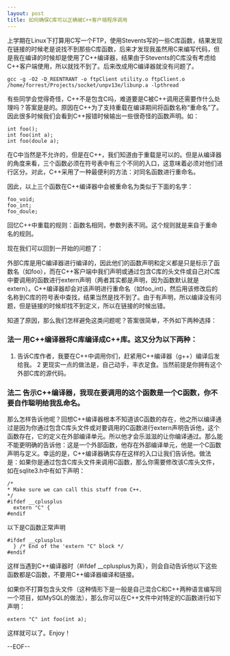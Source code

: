 ```yaml
---
layout: post
title: 如何确保C库可以正确被C++客户端程序调用
---
```


上学期在Linux下打算用C写一个FTP，使用Stevents写的一些C库函数，结果发现在链接的时候老是说找不到那些C库函数，后来才发现我虽然用C来编写代码，但是我在编译的时候却是使用了C++编译器，结果由于Stevents的C库没有考虑给C++客户端使用，所以就找不到了。后来改成用C编译器就没有问题了。

    gcc -g -O2 -D_REENTRANT -o ftpClient utility.o ftpClient.o /home/forrest/Projects/socket/unpv13e/libunp.a -lpthread

有些同学会觉得奇怪，C++不是包含C吗，难道要是C被C++调用还需要作什么处理吗？答案是是的。原因在C++为了支持重载在编译期间将函数名称“重命名”了。因此很多时候我们会看到C++报错时候输出一些很奇怪的函数声明。如：

    int foo();
    int foo(int a);
    int foo(doule a);

在C中当然是不允许的，但是在C++，我们知道由于重载是可以的。但是从编译器的角度来看，三个函数必须在符号表中有三个不同的入口，这意味着必须对他们进行区分。对此，C++采用了一种最便利的方法：对同名函数进行重命名。

因此，以上三个函数在C++编译器中会被重命名为类似于下面的名字：

    foo_void;
    foo_int;
    foo_doule;

回忆C++中重载的规则：函数名相同，参数列表不同。这个规则就是来自于重命名的规则。

现在我们可以回到一开始的问题了：

外部C库是用C编译器进行编译的，因此他们的函数声明和定义都是只是标示了函数名（如foo），而在C++客户端中我们声明或通过包含C库的头文件或自己对C库中要调用的函数进行extern声明（两者其实都是声明，因为函数默认就是extern）。C++编译器却会对该声明进行重命名（如foo_int)，然后用该修改后的名称到C库的符号表中查找，结果当然是找不到了。由于有声明，所以编译没有问题，但是链接的时候却找不到定义，所以在链接的时候出错。

知道了原因，那么我们怎样避免这类问题呢？答案很简单，不外如下两种选择：

### 法一 用C++编译器将C库编译成C++库。这又分为以下两种：

1. 告诉C库作者，我要在C++中调用你们，赶紧用C++编译器（g++）编译后发给我。
2 更现实一点的做法是，自己动手，丰衣足食。当然前提是你拥有这个外部C库的源代码。


### 法二 告示C++编译器，我现在要调用的这个函数是一个C函数，你不要自作聪明给我乱命名。

那么怎样告诉他呢？回想C++编译器根本不知道该C函数的存在，他之所以编译通过是因为你通过包含C库头文件或对要调用的C函数进行extern声明告诉他，这个函数存在，它的定义在外部编译单元。所以他才会乐滋滋的让你编译通过。那么能不能更明确的告诉他：这是一个外部函数，他存在外部编译单元，他是一个C函数声明与定义。幸运的是，C++编译器确实存在这样的入口让我们告诉他。做法是：如果你是通过包含C库头文件来调用C函数，那么你需要修改该C库头文件，如在sqlite3.h中有如下声明：

    /*
    * Make sure we can call this stuff from C++.
    */
    #ifdef __cplusplus
      extern "C" {
    #endif

以下是C函数正常声明

    #ifdef __cplusplus
      } /* End of the 'extern "C" block */
    #endif

这样当遇到C++编译器时（#ifdef __cplusplus为真），则会自动告诉他以下这些函数都是C函数，不要用C++编译器编译和链接。

如果你不打算包含头文件（这种情形下是一般是自己混合C和C++两种语言编写同一个项目，如MySQL的做法），那么你可以在C++文件中对特定的C函数进行如下声明：

    extern "C" int foo(int a);

这样就可以了。Enjoy！

--EOF--
